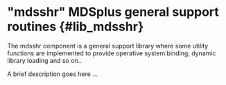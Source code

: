 
"mdsshr" MDSplus general support routines {#lib_mdsshr}
=========================================

The mdsshr component is a general support library where some utility functions
are implemented to provide operative system binding, dynamic library loading
and so on..

A brief description goes here ...

